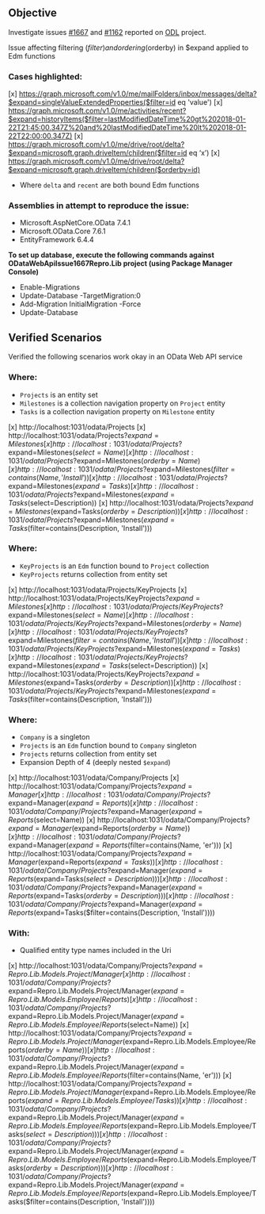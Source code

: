 <!-- markdownlint-disable MD002 MD041 -->

## Objective
Investigate issues [#1667](https://github.com/OData/odata.net/issues/1667) and [#1162](https://github.com/OData/odata.net/issues/1162) reported on [ODL](https://github.com/OData/odata.net) project.

Issue affecting filtering ($filter) and ordering ($orderby) in $expand applied to Edm functions

### Cases highlighted:
[x] https://graph.microsoft.com/v1.0/me/mailFolders/inbox/messages/delta?$expand=singleValueExtendedProperties($filter=id eq 'value')
[x] https://graph.microsoft.com/v1.0/me/activities/recent?$expand=historyItems($filter=lastModifiedDateTime%20gt%202018-01-22T21:45:00.347Z%20and%20lastModifiedDateTime%20lt%202018-01-22T22:00:00.347Z)
[x] https://graph.microsoft.com/v1.0/me/drive/root/delta?$expand=microsoft.graph.driveItem/children($filter=id eq ‘x’)
[x] https://graph.microsoft.com/v1.0/me/drive/root/delta?$expand=microsoft.graph.driveItem/children($orderby=id)
- Where `delta` and `recent` are both bound Edm functions


### Assemblies in attempt to reproduce the issue:
- Microsoft.AspNetCore.OData 7.4.1
- Microsoft.OData.Core 7.6.1
- EntityFramework 6.4.4

**To set up database, execute the following commands against ODataWebApiIssue1667Repro.Lib project (using Package Manager Console)**
- Enable-Migrations
- Update-Database -TargetMigration:0
- Add-Migration InitialMigration -Force
- Update-Database

## Verified Scenarios
Verified the following scenarios work okay in an OData Web API service

### Where:
- `Projects` is an entity set
- `Milestones` is a collection navigation property on `Project` entity
- `Tasks` is a collection navigation property on `Milestone` entity

[x] http://localhost:1031/odata/Projects
[x] http://localhost:1031/odata/Projects?$expand=Milestones
[x] http://localhost:1031/odata/Projects?$expand=Milestones($select=Name)
[x] http://localhost:1031/odata/Projects?$expand=Milestones($orderby=Name)
[x] http://localhost:1031/odata/Projects?$expand=Milestones($filter=contains(Name, 'Install'))
[x] http://localhost:1031/odata/Projects?$expand=Milestones($expand=Tasks)
[x] http://localhost:1031/odata/Projects?$expand=Milestones($expand=Tasks($select=Description))
[x] http://localhost:1031/odata/Projects?$expand=Milestones($expand=Tasks($orderby=Description))
[x] http://localhost:1031/odata/Projects?$expand=Milestones($expand=Tasks($filter=contains(Description, 'Install')))

### Where:
- `KeyProjects` is an `Edm` function bound to `Project` collection
- `KeyProjects` returns collection from entity set

[x] http://localhost:1031/odata/Projects/KeyProjects
[x] http://localhost:1031/odata/Projects/KeyProjects?$expand=Milestones
[x] http://localhost:1031/odata/Projects/KeyProjects?$expand=Milestones($select=Name)
[x] http://localhost:1031/odata/Projects/KeyProjects?$expand=Milestones($orderby=Name)
[x] http://localhost:1031/odata/Projects/KeyProjects?$expand=Milestones($filter=contains(Name, 'Install'))
[x] http://localhost:1031/odata/Projects/KeyProjects?$expand=Milestones($expand=Tasks)
[x] http://localhost:1031/odata/Projects/KeyProjects?$expand=Milestones($expand=Tasks($select=Description))
[x] http://localhost:1031/odata/Projects/KeyProjects?$expand=Milestones($expand=Tasks($orderby=Description))
[x] http://localhost:1031/odata/Projects/KeyProjects?$expand=Milestones($expand=Tasks($filter=contains(Description, 'Install')))

### Where:
- `Company` is a singleton
- `Projects` is an `Edm` function bound to `Company` singleton
- `Projects` returns collection from entity set
- Expansion Depth of 4 (deeply nested `$expand`)

[x] http://localhost:1031/odata/Company/Projects
[x] http://localhost:1031/odata/Company/Projects?$expand=Manager
[x] http://localhost:1031/odata/Company/Projects?$expand=Manager($expand=Reports)
[x] http://localhost:1031/odata/Company/Projects?$expand=Manager($expand=Reports($select=Name))
[x] http://localhost:1031/odata/Company/Projects?$expand=Manager($expand=Reports($orderby=Name))
[x] http://localhost:1031/odata/Company/Projects?$expand=Manager($expand=Reports($filter=contains(Name, 'er')))
[x] http://localhost:1031/odata/Company/Projects?$expand=Manager($expand=Reports($expand=Tasks))
[x] http://localhost:1031/odata/Company/Projects?$expand=Manager($expand=Reports($expand=Tasks($select=Description)))
[x] http://localhost:1031/odata/Company/Projects?$expand=Manager($expand=Reports($expand=Tasks($orderby=Description)))
[x] http://localhost:1031/odata/Company/Projects?$expand=Manager($expand=Reports($expand=Tasks($filter=contains(Description, 'Install'))))

### With:
- Qualified entity type names included in the Uri

[x] http://localhost:1031/odata/Company/Projects?$expand=Repro.Lib.Models.Project/Manager
[x] http://localhost:1031/odata/Company/Projects?$expand=Repro.Lib.Models.Project/Manager($expand=Repro.Lib.Models.Employee/Reports)
[x] http://localhost:1031/odata/Company/Projects?$expand=Repro.Lib.Models.Project/Manager($expand=Repro.Lib.Models.Employee/Reports($select=Name))
[x] http://localhost:1031/odata/Company/Projects?$expand=Repro.Lib.Models.Project/Manager($expand=Repro.Lib.Models.Employee/Reports($orderby=Name))
[x] http://localhost:1031/odata/Company/Projects?$expand=Repro.Lib.Models.Project/Manager($expand=Repro.Lib.Models.Employee/Reports($filter=contains(Name, 'er')))
[x] http://localhost:1031/odata/Company/Projects?$expand=Repro.Lib.Models.Project/Manager($expand=Repro.Lib.Models.Employee/Reports($expand=Repro.Lib.Models.Employee/Tasks))
[x] http://localhost:1031/odata/Company/Projects?$expand=Repro.Lib.Models.Project/Manager($expand=Repro.Lib.Models.Employee/Reports($expand=Repro.Lib.Models.Employee/Tasks($select=Description)))
[x] http://localhost:1031/odata/Company/Projects?$expand=Repro.Lib.Models.Project/Manager($expand=Repro.Lib.Models.Employee/Reports($expand=Repro.Lib.Models.Employee/Tasks($orderby=Description)))
[x] http://localhost:1031/odata/Company/Projects?$expand=Repro.Lib.Models.Project/Manager($expand=Repro.Lib.Models.Employee/Reports($expand=Repro.Lib.Models.Employee/Tasks($filter=contains(Description, 'Install'))))